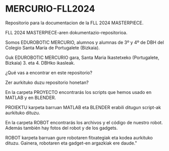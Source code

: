 # MERCURIO-FLL2024
Repositorio para la documentacion de la FLL 2024 MASTERPIECE.

FLL 2024 MASTERPIECE-aren dokumentazio-repositorioa.

Somos EDUROBOTIC MERCURIO, alumnos y alumnas de 3º y 4º de DBH del Colegio Santa María de Portugalete (Bizkaia).

Guk EDUROBOTIC MERCURIO gara, Santa Maria Ikastetxeko (Portugalete, Bizkaia) 3. eta 4. DBHko ikasleak.

¿Qué vas a encontrar en este repositorio?

Zer aurkituko duzu repositorio honetan?

En la carpeta PROYECTO encontrarás los scripts que hemos usado en MATLAB y en BLENDER.

PROIEKTU karpeta barruan MATLAB eta BLENDER erabili ditugun script-ak aurkituko dituzu.

En la carpeta ROBOT encontrarás los archivos y el código de nuestro robot. Además también hay fotos del robot y de los gadgets.

ROBOT karpeta barruan gure robotaren fitxategiak eta kodea aurkituko dituzu. Gainera, robotaren eta gadget-en argazkiak ere daude."
